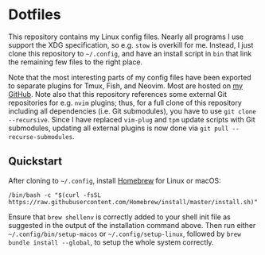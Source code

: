 # Dotfiles
This repository contains my Linux config files. Nearly all programs I use
support the XDG specification, so e.g. `stow` is overkill for me. Instead,
I just clone this repository to `~/.config`, and have an install script
in `bin` that link the remaining few files to the right place.

Note that the most interesting parts of my config files have been exported to
separate plugins for Tmux, Fish, and Neovim. Most are hosted on [my GitHub][1].
Note also that this repository references some external Git repositories for
e.g. `nvim` plugins; thus, for a full clone of this repository including all
dependencies (i.e. Git submodules), you have to use `git clone --recursive`.
Since I have replaced `vim-plug` and `tpm` update scripts with Git submodules,
updating all external plugins is now done via `git pull --recurse-submodules`.

## Quickstart
After cloning to `~/.config`, install [Homebrew][2] for Linux or macOS:

    /bin/bash -c "$(curl -fsSL https://raw.githubusercontent.com/Homebrew/install/master/install.sh)"

Ensure that `brew shellenv` is correctly added to your shell init file
as suggested in the output of the installation command above. Then run
either `~/.config/bin/setup-macos` or `~/.config/setup-linux`, followed
by `brew bundle install --global`, to setup the whole system correctly.

[1]: https://github.com/jabirali?tab=repositories&type=source
[2]: https://brew.sh/
